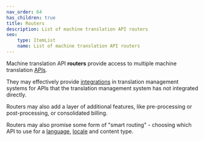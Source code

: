 ```yaml
---
nav_order: 64
has_children: true
title: Routers
description: List of machine translation API routers
seo:
    type: ItemList
    name: List of machine translation API routers
---
```


Machine translation API **routers** provide access to multiple machine translation [APIs](/apis).

They may effectively provide [integrations](/integrations) in translation management systems for APIs that the translation management system has not integrated directly.

Routers may also add a layer of additional features, like pre-processing or post-processing, or consolidated billing.

Routers may also promise some form of "smart routing" - choosing which API to use for a [language](/languages), [locale](/locale) and content type.
